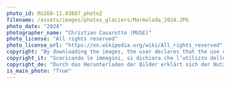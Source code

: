 ```yaml
---
photo_id: RGI60-11.03887_photo2
filename: /assets/images/photos_glaciers/Marmolada_2024.JPG
photo_date: "2024"
photographer_name: "Christian Casarotto (MUSE)"
photo_license: "All rights reserved"
photo_license_url: "https://en.wikipedia.org/wiki/All_rights_reserved"
copyright: "By downloading the images, the user declares that the use of the photos is authorized in compliance with Directive (EU) 2019/790 on copyright, and must include the following metadata: subject: glacier and valley/mountain group of reference; full name of the photographer; year the photo was taken; and full name of the owner or archive from which the photo originates"
copyright_it: "Scaricando le immagini, si dichiara che l’utilizzo delle foto è autorizzato nel rispetto della Direttiva (UE) 2019/790 sul diritto d’autore, e deve riportare i seguenti metadati: soggetto: ghiacciaio e valle/gruppo montuoso di riferimento; nome e cognome del fotografo; anno in cui è stata scattata la foto; nome e cognome del proprietario o dell’archivio da cui deriva la foto"
copyright_de: "Durch das Herunterladen der Bilder erklärt sich der Nutzer damit einverstanden, dass die Verwendung der Fotos im Einklang mit der Richtlinie (EU) 2019/790 über das Urheberrecht erfolgt und folgende Metadaten enthalten muss: Betreff: Gletscher und zugehöriges Tal/Gebirgsgruppe; Vor- und Nachname des Fotografen; Jahr, in dem das Foto aufgenommen wurde; Vor- und Nachname des Eigentümers oder des Archivs, aus dem das Foto stammt"
is_main_photo: "True"
---
```

